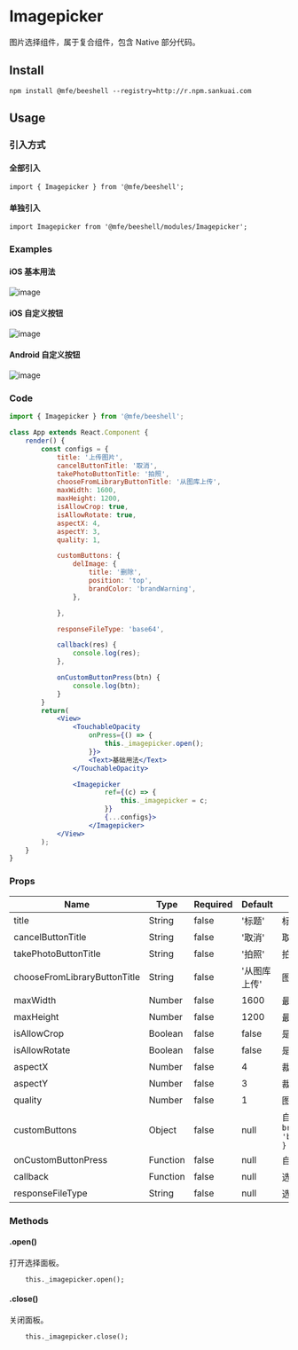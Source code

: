 # Imagepicker

图片选择组件，属于复合组件，包含 Native 部分代码。


## Install

```
npm install @mfe/beeshell --registry=http://r.npm.sankuai.com
```

## Usage

### 引入方式
#### 全部引入
```
import { Imagepicker } from '@mfe/beeshell';
```
#### 单独引入

```
import Imagepicker from '@mfe/beeshell/modules/Imagepicker';
```

### Examples

#### iOS 基本用法
![image](../images/Imagepicker/1.gif)

#### iOS 自定义按钮
![image](../images/Imagepicker/2.gif)

#### Android 自定义按钮
![image](../images/Imagepicker/3.gif)

### Code

```jsx
import { Imagepicker } from '@mfe/beeshell';

class App extends React.Component {
    render() {
        const configs = {
            title: '上传图片',
            cancelButtonTitle: '取消',
            takePhotoButtonTitle: '拍照',
            chooseFromLibraryButtonTitle: '从图库上传',
            maxWidth: 1600,
            maxHeight: 1200,
            isAllowCrop: true,
            isAllowRotate: true,
            aspectX: 4,
            aspectY: 3,
            quality: 1,

            customButtons: {
                delImage: {
                    title: '删除',
                    position: 'top',
                    brandColor: 'brandWarning',
                },

            },

            responseFileType: 'base64',

            callback(res) {
                console.log(res);
            },

            onCustomButtonPress(btn) {
                console.log(btn);
            }
        }
        return(
            <View>
                <TouchableOpacity
                    onPress={() => {
                        this._imagepicker.open();
                    }}>
                    <Text>基础用法</Text>
                </TouchableOpacity>

                <Imagepicker
                        ref={(c) => {
                            this._imagepicker = c;
                        }}
                        {...configs}>
                    </Imagepicker>
            </View>
        );
    }
}


```

### Props

| Name | Type | Required | Default | Description |
| ---- | ---- | ---- | ---- | ---- |
| title | String | false | '标题' | 标题文案 |
| cancelButtonTitle | String | false | '取消' | 取消按钮文案 |
| takePhotoButtonTitle | String | false | '拍照' | 拍照按钮文案 |
| chooseFromLibraryButtonTitle | String | false | '从图库上传' | 图库选择文案 |
| maxWidth | Number | false | 1600 | 最大宽度 |
| maxHeight | Number | false | 1200 | 最大高度 |
| isAllowCrop | Boolean | false | false | 是否可以裁剪 |
| isAllowRotate | Boolean | false | false | 是否可以旋转 |
| aspectX | Number | false | 4 | 裁剪宽 |
| aspectY | Number | false | 3 | 裁剪高 |
| quality | Number | false | 1 | 图片质量，值为小数 |
| customButtons | Object | false | null | 自定义按钮 `{ title: '按钮文案', position: 'top/bottom', brandColor: 'brandWarning/brandSuccess/brandDanger/brandInfo/brandPrimary' }` |
| onCustomButtonPress | Function | false | null | 自定义按钮点击回调 |
| callback | Function | false | null | 选择图片成功后的回调 |
| responseFileType | String | false | null | 选择图片成功后返回的文件的类型，如 'base64' |

### Methods

#### .open()

打开选择面板。

```
    this._imagepicker.open();
```

#### .close()

关闭面板。

```
    this._imagepicker.close();
```
